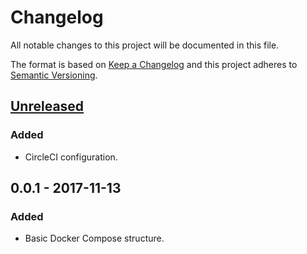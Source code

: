 # Changelog
All notable changes to this project will be documented in this file.

The format is based on [Keep a Changelog](http://keepachangelog.com/en/1.0.0/)
and this project adheres to [Semantic Versioning](http://semver.org/spec/v2.0.0.html).

## [Unreleased]
### Added
- CircleCI configuration.

## 0.0.1 - 2017-11-13
### Added
- Basic Docker Compose structure.

[Unreleased]: https://github.com/bchrobot/metagenscope-main/compare/v0.0.1...HEAD

